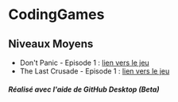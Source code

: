 # CodingGames
## Niveaux Moyens
- Don't Panic - Episode 1 : [lien vers le jeu](https://www.codingame.com/ide/puzzle/don't-panic-episode-1)
- The Last Crusade - Episode 1 : [lien vers le jeu](https://www.codingame.com/ide/puzzle/the-last-crusade-episode-1)

##### Réalisé avec l'aide de GitHub Desktop (Beta)